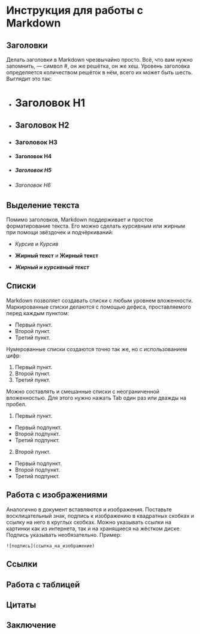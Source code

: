 # Инструкция для работы с Markdown
## Заголовки 

Делать заголовки в Markdown чрезвычайно просто. Всё, что вам нужно запомнить, — символ #, он же решётка, он же хеш. Уровень заголовка определяется количеством решёток в нём, всего их может быть шесть. Выглядит это так:

* # Заголовок H1
* ## Заголовок H2
* ### Заголовок H3
* #### Заголовок H4
* ##### Заголовок H5
* ###### Заголовок H6



## Выделение текста

Помимо заголовков, Markdown поддерживает и простое форматирование текста. Его можно сделать курсивным или жирным при помощи звёздочек и подчёркиваний:

* *Курсив* и _Курсив_

* **Жирный текст** и __Жирный текст__

* ***Жирный и курсивный текст***

## Списки

Markdown позволяет создавать списки с любым уровнем вложенности. Маркированные списки делаются с помощью дефиса, проставляемого перед каждым пунктом:

- Первый пункт.
- Второй пункт.
- Третий пункт.

Нумерованные списки создаются точно так же, но с использованием цифр:

1. Первый пункт.
2. Второй пункт.
3. Третий пункт.

Можно составлять и смешанные списки с неограниченной вложенностью. Для этого нужно нажать Tab один раз или дважды на пробел.

1. Первый пункт.
- Первый подпункт.
- Второй подпункт.
- Третий подпункт.
2. Второй пункт.
- Первый подпункт.
- Второй подпункт.
- Третий подпункт.



## Работа с изображениями

Аналогично в документ вставляются и изображения. Поставьте восклицательный знак, подпись к изображению в квадратных скобках и ссылку на него в круглых скобках. Можно указывать ссылки на картинки как из интернета, так и на хранящиеся на жёстком диске. Подпись указывать необязательно. Пример:

    ![подпись](ссылка_на_изображение)

## Ссылки

## Работа с таблицей

## Цитаты

## Заключение
